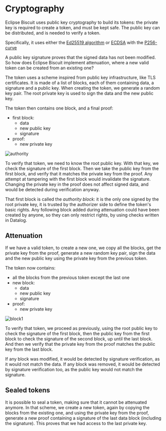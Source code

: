 # Cryptography


Eclipse Biscuit uses public key cryptography to build its tokens: the private key is
required to create a token, and must be kept safe. The public key can be
distributed, and is needed to verify a token.

Specifically, it uses either the [Ed25519 algorithm](https://en.wikipedia.org/wiki/EdDSA) or [ECDSA](https://en.wikipedia.org/wiki/Elliptic_Curve_Digital_Signature_Algorithm) with the [P256-curve](https://neuromancer.sk/std/secg/secp256r1)

A public key signature proves that the signed data has not been modified.
So how does Eclipse Biscuit implement attenuation, where a new valid token can be
created from an existing one?

The token uses a scheme inspired from public key infrastructure, like TLS certificates.
It is made of a list of blocks, each of them containing data, a signature
and a public key. When creating the token, we generate a random key pair.
The root private key is used to sign the data and the new public key.

The token then contains one block, and a final proof:

- first block:
  - data
  - new public key
  - signature
- proof:
  - new private key

![authority](../images/authority.svg)

To verify that token, we need to know the root public key. With that key,
we check the signature of the first block. Then we take the public key
from the first block, and verify that it matches the private key from
the proof. Any attempt at tampering with the first block would invalidate
the signature. Changing the private key in the proof does not affect signed
data, and would be detected during verification anyway.

That first block is called the *authority block*: it is the only one signed by the
root private key, it is trusted by the authorizer side to define the token's basic
rights. Any following block added during attenuation could have been created by
anyone, so they can only restrict rights, by using checks written in Datalog.

## Attenuation

If we have a valid token, to create a new one, we copy all the blocks,
get the private key from the proof, generate a new random key pair, sign
the data and the new public key using the private key from the previous token.

The token now contains:

- all the blocks from the previous token except the last one
- new block:
  - data
  - new public key
  - signature
- proof:
  - new private key

![block1](../images/block1.svg)

To verify that token, we proceed as previously, using the root public key to
check the signature of the first block, then the public key from the first
block to check the signature of the second block, up until the last block.
And then we verify that the private key from the proof matches the public
key from the last block.

If any block was modified, it would be detected by signature verification,
as it would not match the data. If any block was removed, it would be detected
by signature verification too, as the public key would not match the signature.

## Sealed tokens

It is possible to seal a token, making sure that it cannot be attenuated
anymore. In that scheme, we create a new token, again by copying the blocks
from the existing one, and using the private key from the proof, generate
a new proof containing a signature of the last data block (including the
signature). This proves that we had access to the last private key.
